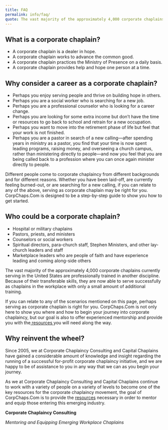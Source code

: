 ```yaml
---
title: FAQ
permalink: info/faq/
quote: The vast majority of the approximately 4,000 corporate chaplains currently serving in the United States are professionally trained in another discipline.
---
```

## What is a corporate chaplain?

*   A corporate chaplain is a dealer in hope.
*   A corporate chaplain works to advance the common good.
*   A corporate chaplain practices the Ministry of Presence on a daily basis.
*   A corporate chaplain provides help and hope one person at a time.

## Why consider a career as a corporate chaplain?

*   Perhaps you enjoy serving people and thrive on building hope in others.
*   Perhaps you are a social worker who is searching for a new job.
*   Perhaps you are a professional counselor who is looking for a career change.
*   Perhaps you are looking for some extra income but don’t have the time or resources to go back to school and retrain for a new occupation.
*   Perhaps you want to move into the retirement phase of life but feel that your work is not finished.
*   Perhaps you are a pastor in search of a new calling—after spending years in ministry as a pastor, you find that your time is now spent leading programs, raising money, and overseeing a church campus, rather than ministering directly to people—and now you feel that you are being called back to a profession where you can once again minister directly to people.

Different people come to corporate chaplaincy from different backgrounds and for different reasons. Whether you have been laid-off, are currently feeling burned-out, or are searching for a new calling, if you can relate to any of the above, serving as corporate chaplain may be right for you. CorpChaps.Com is designed to be a step-by-step guide to show you how to get started.

## Who could be a corporate chaplain?

*   Hospital or military chaplains
*   Pastors, priests, and ministers
*   Counselors or social workers
*   Spiritual directors, para-church staff, Stephen Ministers, and other lay-church leaders and staff
*   Marketplace leaders who are people of faith and have experience leading and coming along-side others

The vast majority of the approximately 4,000 corporate chaplains currently serving in the United States are professionally trained in another discipline. Because of their transferable skills, they are now able to serve successfully as chaplains in the workplace with only a small amount of additional training.

If you can relate to any of the scenarios mentioned on this page, perhaps serving as corporate chaplain is right for you. CorpChaps.Com is not only here to show you where and how to begin your journey into corporate chaplaincy, but our goal is also to offer experienced mentorship and provide you with the[ resources ](http://www.corpchaps.com/packages-2/ "Packages")you will need along the way.

## Why reinvent the wheel?

Since 2005, we at Corporate Chaplaincy Consulting and Capital Chaplains have gained a considerable amount of knowledge and insight regarding the running of a successful for-profit corporate chaplaincy initiative, and we are happy to be of assistance to you in any way that we can as you begin your journey.

As we at Corporate Chaplaincy Consulting and Capital Chaplains continue to work with a variety of people on a variety of levels to become one of the key resources for the corporate chaplaincy movement, the goal of CorpChaps.Com is to provide the [resources](http://www.corpchaps.com/packages-2/ "Packages") necessary in order to mentor and equip those entering this emerging industry.

**Corporate Chaplaincy Consulting**

_Mentoring and Equipping Emerging Workplace Chaplains_
